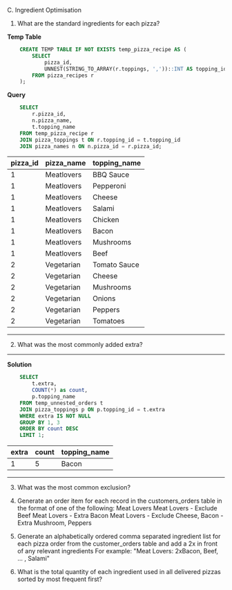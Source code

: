 C. Ingredient Optimisation
1. What are the standard ingredients for each pizza?

**Temp Table**
```sql
    CREATE TEMP TABLE IF NOT EXISTS temp_pizza_recipe AS (
        SELECT 
      		pizza_id,
            UNNEST(STRING_TO_ARRAY(r.toppings, ','))::INT AS topping_id
        FROM pizza_recipes r
    );
```

**Query**
```sql
    SELECT 
    	r.pizza_id,
        n.pizza_name,
        t.topping_name
    FROM temp_pizza_recipe r
    JOIN pizza_toppings t ON r.topping_id = t.topping_id
    JOIN pizza_names n ON n.pizza_id = r.pizza_id;
```

| pizza_id | pizza_name | topping_name |
| -------- | ---------- | ------------ |
| 1        | Meatlovers | BBQ Sauce    |
| 1        | Meatlovers | Pepperoni    |
| 1        | Meatlovers | Cheese       |
| 1        | Meatlovers | Salami       |
| 1        | Meatlovers | Chicken      |
| 1        | Meatlovers | Bacon        |
| 1        | Meatlovers | Mushrooms    |
| 1        | Meatlovers | Beef         |
| 2        | Vegetarian | Tomato Sauce |
| 2        | Vegetarian | Cheese       |
| 2        | Vegetarian | Mushrooms    |
| 2        | Vegetarian | Onions       |
| 2        | Vegetarian | Peppers      |
| 2        | Vegetarian | Tomatoes     |

---

2. What was the most commonly added extra?


---
**Solution**
```sql
    SELECT 
    	t.extra, 
        COUNT(*) as count,
        p.topping_name
    FROM temp_unnested_orders t
    JOIN pizza_toppings p ON p.topping_id = t.extra 
    WHERE extra IS NOT NULL
    GROUP BY 1, 3
    ORDER BY count DESC
    LIMIT 1;
```

| extra | count | topping_name |
| ----- | ----- | ------------ |
| 1     | 5     | Bacon        |

---

3. What was the most common exclusion?
   
4. Generate an order item for each record in the customers_orders table in the format of one of the following:
    Meat Lovers
    Meat Lovers - Exclude Beef
    Meat Lovers - Extra Bacon
    Meat Lovers - Exclude Cheese, Bacon - Extra Mushroom, Peppers
   
5. Generate an alphabetically ordered comma separated ingredient list for each pizza order from the customer_orders table and add a 2x in front of any relevant ingredients
    For example: "Meat Lovers: 2xBacon, Beef, ... , Salami"
6. What is the total quantity of each ingredient used in all delivered pizzas sorted by most frequent first?
